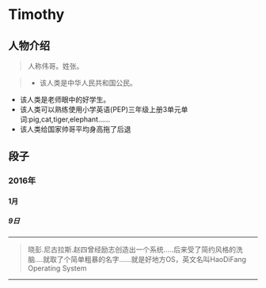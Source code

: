 # Timothy

## 人物介绍

> 人称伟哥。姓张。

>+ 该人类是中华人民共和国公民。
+ 该人类是老师眼中的好学生。
+ 该人类可以熟练使用小学英语(PEP)三年级上册3单元单词:pig,cat,tiger,elephant......
+ 该人类给国家帅哥平均身高拖了后退


## 段子

### 2016年

#### 1月

##### 9日

---
> 晓彭.尼古拉斯.赵四曾经励志创造出一个系统.....后来受了简约风格的洗脑....就取了个简单粗暴的名字......就是好地方OS，英文名叫HaoDiFang Operating System

---